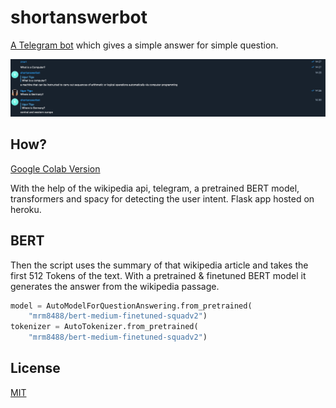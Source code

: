 # shortanswerbot

[A Telegram bot](https://t.me/short_answer_bot) which gives a simple answer for simple question.

![Chat](https://github.com/youurt/short_answ_bot/blob/master/pic.png)

## How?

[Google Colab Version](https://colab.research.google.com/drive/19nBpPDxtibZ6DTKGPVBGH5DXIFhpHEnY#scrollTo=hQb3M4Fi8O9P)

With the help of the wikipedia api, telegram, a pretrained BERT model, transformers and spacy for detecting the user intent. Flask app hosted on heroku.

## BERT

Then the script uses the summary of that wikipedia article and takes the first 512 Tokens of the text. With a pretrained & finetuned BERT model it generates the answer from the wikipedia passage.

```python
model = AutoModelForQuestionAnswering.from_pretrained(
    "mrm8488/bert-medium-finetuned-squadv2")
tokenizer = AutoTokenizer.from_pretrained(
    "mrm8488/bert-medium-finetuned-squadv2")
```

## License
[MIT](https://choosealicense.com/licenses/mit/)
